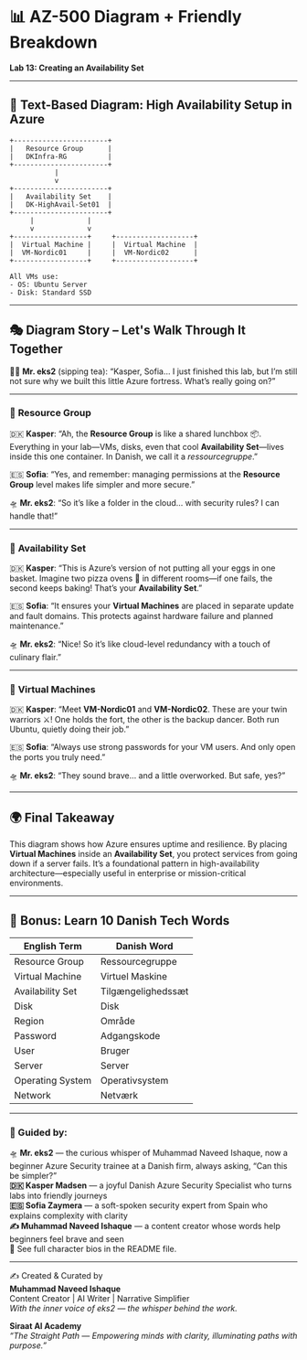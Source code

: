 
# 📊 AZ-500 Diagram + Friendly Breakdown  
**Lab 13: Creating an Availability Set**

---

## 🧱 Text-Based Diagram: High Availability Setup in Azure

```
+-----------------------+
|   Resource Group      |
|   DKInfra-RG          |
+-----------------------+
           |
           v
+-----------------------+
|   Availability Set    |
|   DK-HighAvail-Set01  |
+-----------------------+
     |             |
     v             v
+------------------+     +-------------------+
|  Virtual Machine |     |  Virtual Machine  |
|  VM-Nordic01     |     |  VM-Nordic02      |
+------------------+     +-------------------+

All VMs use:
- OS: Ubuntu Server
- Disk: Standard SSD
```

---

## 🎭 Diagram Story – Let's Walk Through It Together

👨‍💼 **Mr. eks2** (sipping tea): “Kasper, Sofia… I just finished this lab, but I’m still not sure why we built this little Azure fortress. What’s really going on?”

---

### 🔹 **Resource Group**  
🇩🇰 **Kasper**: “Ah, the **Resource Group** is like a shared lunchbox 📦. Everything in your lab—VMs, disks, even that cool **Availability Set**—lives inside this one container. In Danish, we call it a *ressourcegruppe*.”

🇪🇸 **Sofia**: “Yes, and remember: managing permissions at the **Resource Group** level makes life simpler and more secure.”

🛸 **Mr. eks2**: “So it’s like a folder in the cloud… with security rules? I can handle that!”

---

### 🔹 **Availability Set**  
🇩🇰 **Kasper**: “This is Azure’s version of not putting all your eggs in one basket. Imagine two pizza ovens 🍕 in different rooms—if one fails, the second keeps baking! That’s your **Availability Set**.”

🇪🇸 **Sofia**: “It ensures your **Virtual Machines** are placed in separate update and fault domains. This protects against hardware failure and planned maintenance.”

🛸 **Mr. eks2**: “Nice! So it’s like cloud-level redundancy with a touch of culinary flair.”

---

### 🔹 **Virtual Machines**  
🇩🇰 **Kasper**: “Meet **VM-Nordic01** and **VM-Nordic02**. These are your twin warriors ⚔️! One holds the fort, the other is the backup dancer. Both run Ubuntu, quietly doing their job.”

🇪🇸 **Sofia**: “Always use strong passwords for your VM users. And only open the ports you truly need.”

🛸 **Mr. eks2**: “They sound brave… and a little overworked. But safe, yes?”

---

## 🌍 Final Takeaway

This diagram shows how Azure ensures uptime and resilience. By placing **Virtual Machines** inside an **Availability Set**, you protect services from going down if a server fails. It’s a foundational pattern in high-availability architecture—especially useful in enterprise or mission-critical environments.

---

## 📘 Bonus: Learn 10 Danish Tech Words

| English Term          | Danish Word          |
|-----------------------|----------------------|
| Resource Group        | Ressourcegruppe      |
| Virtual Machine       | Virtuel Maskine      |
| Availability Set      | Tilgængelighedssæt   |
| Disk                  | Disk                 |
| Region                | Område               |
| Password              | Adgangskode          |
| User                  | Bruger               |
| Server                | Server               |
| Operating System      | Operativsystem       |
| Network               | Netværk              |

---

### 🧾 Guided by:
🛸 **Mr. eks2** — the curious whisper of Muhammad Naveed Ishaque, now a beginner Azure Security trainee at a Danish firm, always asking, “Can this be simpler?”  
**🇩🇰 Kasper Madsen** — a joyful Danish Azure Security Specialist who turns labs into friendly journeys  
**🇪🇸 Sofia Zaymera** — a soft-spoken security expert from Spain who explains complexity with clarity  
**✍️ Muhammad Naveed Ishaque** — a content creator whose words help beginners feel brave and seen  
🔎 See full character bios in the README file.

---

✍️ Created & Curated by  
**Muhammad Naveed Ishaque**  
Content Creator | AI Writer | Narrative Simplifier  
_With the inner voice of eks2 — the whisper behind the work._

**Siraat AI Academy**  
_“The Straight Path — Empowering minds with clarity, illuminating paths with purpose.”_
